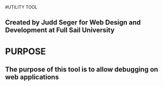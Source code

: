 #UTILITY TOOL

Created by Judd Seger for Web Design and Development at Full Sail University
------

# PURPOSE
The purpose of this tool is to allow debugging on web applications
------
